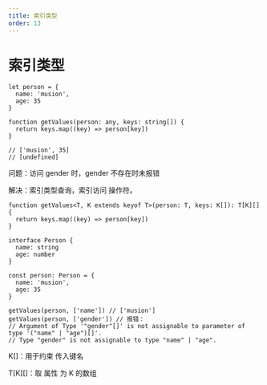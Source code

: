 ```yaml
---
title: 索引类型
order: 13
---
```


# 索引类型

```tsx
let person = {
  name: 'musion',
  age: 35
}

function getValues(person: any, keys: string[]) {
  return keys.map((key) => person[key])
}

// ['musion', 35]
// [undefined]
```

问题：访问 gender 时，gender 不存在时未报错

解决：索引类型查询，索引访问 操作符。

```tsx
function getValues<T, K extends keyof T>(person: T, keys: K[]): T[K][] {
  return keys.map((key) => person[key])
}

interface Person {
  name: string
  age: number
}

const person: Person = {
  name: 'musion',
  age: 35
}

getValues(person, ['name']) // ['musion']
getValues(person, ['gender']) // 报错：
// Argument of Type '"gender"[]' is not assignable to parameter of type '("name" | "age")[]'.
// Type "gender" is not assignable to type "name" | "age".
```

K[]：用于约束 传入键名

T\[K][]：取 属性 为 K 的数组
